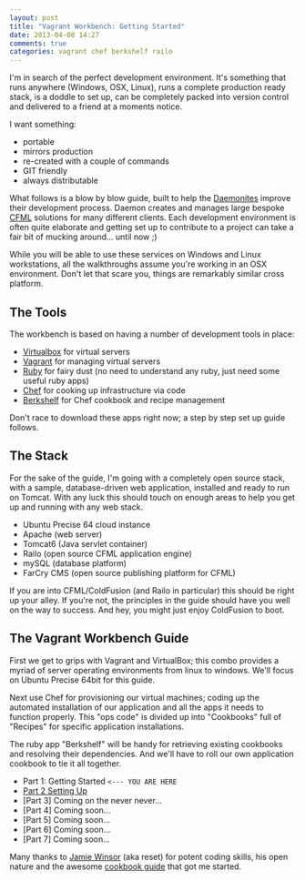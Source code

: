 ```yaml
---
layout: post
title: "Vagrant Workbench: Getting Started"
date: 2013-04-08 14:27
comments: true
categories: vagrant chef berkshelf railo
---
```


I'm in search of the perfect development environment. It's something that runs anywhere (Windows, OSX, Linux), runs a complete production ready stack, is a doddle to set up, can be completely packed into version control and delivered to a friend at a moments notice.

<!--more-->

I want something:

- portable
- mirrors production
- re-created with a couple of commands
- GIT friendly
- always distributable

What follows is a blow by blow guide, built to help the [Daemonites](http://www.daemon.com.au) improve their development process.  Daemon creates and manages large bespoke [CFML](http://www.getrailo.org/) solutions for many different clients. Each development environment is often quite elaborate and getting set up to contribute to a project can take a fair bit of mucking around... until now ;)

While you will be able to use these services on Windows and Linux workstations, all the walkthroughs assume you're working in an OSX environment. Don't let that scare you, things are remarkably similar cross platform.

## The Tools

The workbench is based on having a number of development tools in place:

- [Virtualbox](https://www.virtualbox.org/) for virtual servers
- [Vagrant](http://www.vagrantup.com/) for managing virtual servers
- [Ruby](http://www.ruby-lang.org/en/) for fairy dust (no need to understand any ruby, just need some useful ruby apps)
- [Chef](http://www.opscode.com/chef/) for cooking up infrastructure via code
- [Berkshelf](http://berkshelf.com/) for Chef cookbook and recipe management

Don't race to download these apps right now; a step by step set up guide follows.

## The Stack

For the sake of the guide, I'm going with a completely open source stack, with a sample, database-driven web application, installed and ready to run on Tomcat. With any luck this should touch on enough areas to help you get up and running with any web stack.

- Ubuntu Precise 64 cloud instance
- Apache (web server)
- Tomcat6 (Java servlet container)
- Railo (open source CFML application engine)
- mySQL (database platform)
- FarCry CMS (open source publishing platform for CFML)

If you are into CFML/ColdFusion (and Railo in particular) this should be right up your alley. If you're not, the principles in the guide should have you well on the way to success. And hey, you might just enjoy ColdFusion to boot.

## The Vagrant Workbench Guide

First we get to grips with Vagrant and VirtualBox; this combo provides a myriad of server operating environments from linux to windows. We'll focus on Ubuntu Precise 64bit for this guide.  

Next use Chef for provisioning our virtual machines; coding up the automated installation of our application and all the apps it needs to function properly. This "ops code" is divided up into "Cookbooks" full of "Recipes" for specific application installations. 

The ruby app "Berkshelf" will be handy for retrieving existing cookbooks and resolving their dependencies. And we'll have to roll our own application cookbook to tie it all together.

- Part 1: Getting Started ```<--- YOU ARE HERE```
- [Part 2 Setting Up](vagrant-workbench-setting-up.html)
- [Part 3] Coming on the never never...
- [Part 4] Coming soon...
- [Part 5] Coming soon...
- [Part 6] Coming soon...
- [Part 7] Coming soon...

Many thanks to [Jamie Winsor](https://github.com/reset/) (aka reset) for potent coding skills, his open nature and the awesome [cookbook guide](http://vialstudios.com/guide-authoring-cookbooks.html) that got me started.

